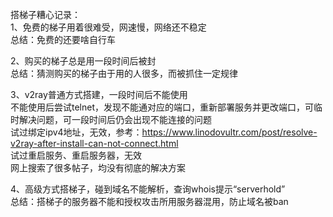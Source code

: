 搭梯子糟心记录：  
1、免费的梯子用着很难受，网速慢，网络还不稳定  
总结：免费的还要啥自行车

2、购买的梯子总是用一段时间后被封  
总结：猜测购买的梯子由于用的人很多，而被抓住一定规律

3、v2ray普通方式搭建，一段时间后不能使用  
不能使用后尝试telnet，发现不能通对应的端口，重新部署服务并更改端口，可临时解决问题，可一段时间后仍会出现不能连接的问题  
试过绑定ipv4地址，无效，参考：https://www.linodovultr.com/post/resolve-v2ray-after-install-can-not-connect.html  
试过重启服务、重启服务器，无效  
网上搜索了很多帖子，均没有彻底的解决方案

4、高级方式搭梯子，碰到域名不能解析，查询whois提示“serverhold”  
总结：搭梯子的服务器不能和授权攻击所用服务器混用，防止域名被ban
